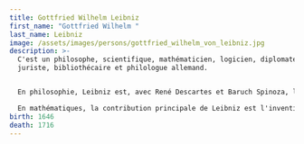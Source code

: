 ```yaml
---
title: Gottfried Wilhelm Leibniz
first_name: "Gottfried Wilhelm "
last_name: Leibniz
image: /assets/images/persons/gottfried_wilhelm_von_leibniz.jpg
description: >-
  C'est un philosophe, scientifique, mathématicien, logicien, diplomate,
  juriste, bibliothécaire et philologue allemand.


  En philosophie, Leibniz est, avec René Descartes et Baruch Spinoza, l'un des principaux représentants du rationalisme. Au principe de non-contradiction, il ajoute trois autres principes à la base de ses réflexions : le principe de raison suffisante, le principe d'identité des indiscernables et le principe de continuité.

  En mathématiques, la contribution principale de Leibniz est l'invention du calcul infinitésimal (calcul différentiel et calcul intégral). Si la paternité de cette découverte a longtemps fait l'objet d'une controverse l'opposant à Isaac Newton, les historiens des mathématiques s'accordent aujourd'hui pour dire que les deux mathématiciens l'ont développé plus ou moins indépendamment. Il travaille également sur le système binaire comme substitut au système décimal, s'inspirant notamment de vieux travaux chinois. Par ailleurs, il introduit la notation et travaille également sur la topologie.
birth: 1646
death: 1716
---
```


